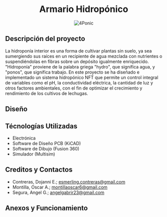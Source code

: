 <div align="center">
  <h1 align="center">Armario Hidropónico</h1>
  <img src="https://github.com/Escondol/Armario-Hidro/assets/86692164/91512669-405f-489a-8807-8430636d0057" alt="4Ponic">
</div>

## Descripción del proyecto
La hidroponía interior es una forma de cultivar plantas sin suelo, ya sea sumergiendo sus raíces en un recipiente de agua mezclada con nutrientes o suspendiéndolas en fibras sobre un depósito igualmente enriquecido. "Hidroponía" proviene de la palabra griega "hydro", que significa agua, y "ponos", que significa trabajo. En este proyecto se ha diseñado e implementado un sistema hidropónico NFT que permite un control integral de variables como el pH, la conductividad eléctrica, la cantidad de luz y otros factores ambientales, con el fin de optimizar el crecimiento y rendimiento de los cultivos de lechugas.

## Diseño


## Técnologías Utilizadas
- Electrónica
- Software de Diseño PCB (KiCAD)
- Software de Dibujo (Fusion 360)
- Simulador (Multisim)

## Creditos y Contactos
- Contreras, Dojanni E.; esmerling.contreras@gmail.com
- Montilla, Oscar A.; montillaoscar6@gmail.com
- Segura, Angel G.; angelgabrir23@gmail.com

## Anexos y Funcionamiento
<div align="center">

</div>

